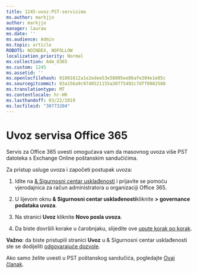 ```yaml
---
title: 1245-uvoz-PST-servisima
ms.author: markjjo
author: markjjo
manager: lauraw
ms.date: ''
ms.audience: Admin
ms.topic: article
ROBOTS: NOINDEX, NOFOLLOW
localization_priority: Normal
ms.collection: Adm_O365
ms.custom: 1245
ms.assetid: ''
ms.openlocfilehash: 01801612a1e2edee53e58005ee86afe304e1e85c
ms.sourcegitcommit: 03a156a9c9740521155a30775492c7dff0982588
ms.translationtype: MT
ms.contentlocale: hr-HR
ms.lasthandoff: 03/22/2019
ms.locfileid: "30773204"
---
```

# <a name="office-365-import-service"></a>Uvoz servisa Office 365 

Servis za Office 365 uvesti omogućava vam da masovnog uvoza više PST datoteka s Exchange Online poštanskim sandučićima. 

Za pristup usluge uvoza i započeti postupak uvoza:

1. Idite na [& Sigurnosni centar usklađenosti](https://protection.office.com) i prijavite se pomoću vjerodajnica za račun administratora u organizaciji Office 365.

2. U lijevom oknu **& Sigurnosni centar usklađenosti**kliknite **> governance podataka uvoza**.

3. Na stranici **Uvoz** kliknite **Novo posla uvoza**. 

4. Da biste dovršili korake u čarobnjaku, slijedite ove [upute korak po korak](https://docs.microsoft.com/office365/securitycompliance/use-network-upload-to-import-pst-files).

**Važno**: da biste pristupili stranici **Uvoz** u & Sigurnosni centar usklađenosti ste se dodijeliti [odgovarajuće dozvole](https://docs.microsoft.com/office365/securitycompliance/use-network-upload-to-import-pst-files#before-you-begin). 

Ako samo želite uvesti u PST poštanskog sandučića, pogledajte [Ovaj članak](https://support.office.com/article/import-email-contacts-and-calendar-from-an-outlook-pst-file-431a8e9a-f99f-4d5f-ae48-ded54b3440ac).
